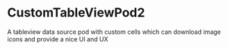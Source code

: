 # CustomTableViewPod2
A tableview data source pod with custom cells which can download image icons and provide a nice UI and UX
